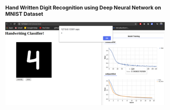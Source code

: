 ### Hand Written Digit Recognition using Deep Neural Network on MNIST Dataset
![Screenshot](Screenshot.png)